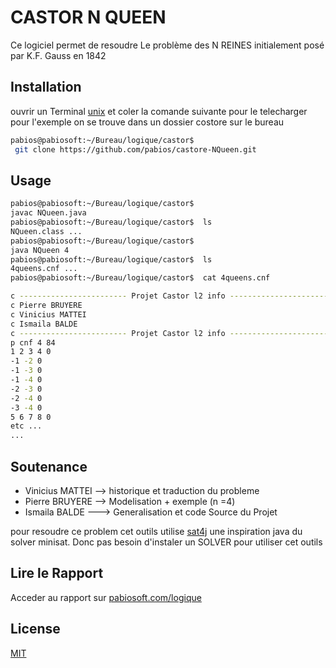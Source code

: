 # CASTOR N QUEEN 

Ce logiciel permet de resoudre Le problème des N REINES initialement posé par K.F. Gauss en 1842

## Installation

ouvrir un Terminal [unix](https://github.com/pabios/castore-NQueen.git) et coler la  comande suivante pour le telecharger
pour l'exemple on se trouve dans un dossier costore sur le bureau

```bash
pabios@pabiosoft:~/Bureau/logique/castor$
 git clone https://github.com/pabios/castore-NQueen.git

```

## Usage

```bash
pabios@pabiosoft:~/Bureau/logique/castor$  
javac NQueen.java
pabios@pabiosoft:~/Bureau/logique/castor$  ls
NQueen.class ...
pabios@pabiosoft:~/Bureau/logique/castor$  
java NQueen 4
pabios@pabiosoft:~/Bureau/logique/castor$  ls
4queens.cnf ...
pabios@pabiosoft:~/Bureau/logique/castor$  cat 4queens.cnf

c ------------------------ Projet Castor l2 info ------------------------
c Pierre BRUYERE
c Vinicius MATTEI
c Ismaila BALDE
c ------------------------ Projet Castor l2 info ------------------------
p cnf 4 84
1 2 3 4 0
-1 -2 0
-1 -3 0
-1 -4 0
-2 -3 0
-2 -4 0
-3 -4 0
5 6 7 8 0
etc ...
...
```

## Soutenance
 * Vinicius MATTEI --> historique et traduction du probleme
 * Pierre BRUYERE  --> Modelisation + exemple (n =4)
 * Ismaila BALDE ---> Generalisation et code Source du Projet
 

pour resoudre ce problem cet outils  utilise [sat4j](http://sat4j.org) une inspiration java du solver minisat.
Donc pas besoin d'instaler un SOLVER pour utiliser cet outils
## Lire le Rapport 
Acceder au rapport sur [pabiosoft.com/logique](http://pabiosoft.com/myRapport.php)

## License
[MIT](https://choosealicense.com/licenses/mit/)

